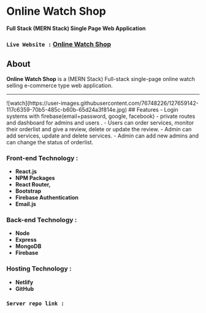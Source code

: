 # **Online Watch Shop**
**Full Stack (MERN Stack) Single Page Web Application**<br>
### `Live Website :` [Online Watch Shop](https://online-watch-shop.netlify.app/)

## About
**Online Watch Shop** is a (MERN Stack) Full-stack single-page online watch selling e-commerce type web application.
<hr>
![watch](https://user-images.githubusercontent.com/76748226/127659142-117c6359-70b5-485c-b60b-65d24a3f814e.jpg)
## Features
- Login systems with firebase(email+password, google, facebook)
- private routes and dashboard for admins and users .
- Users can order services, monitor their orderlist and give a review, delete or update the review.
- Admin can add services, update and delete services.
- Admin can add new admins and can change the status of orderlist.


### Front-end Technology : 
- **React.js**
- **NPM Packages**
- **React Router,**
- **Bootstrap**
- **Firebase Authentication**
- **Email.js**



### Back-end Technology : 
- **Node**
- **Express**
- **MongoDB**
- **Firebase**


### Hosting Technology :
- **Netlify**
- **GitHub**

### `Server repo link :` []()



